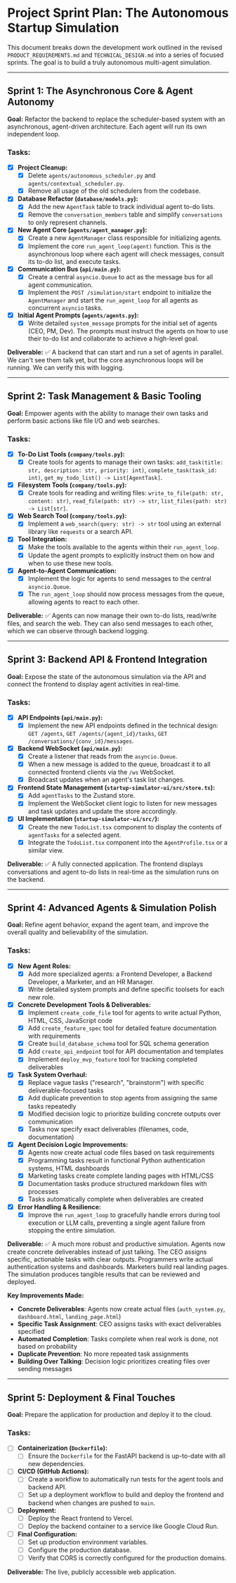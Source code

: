 # Project Sprint Plan: The Autonomous Startup Simulation

This document breaks down the development work outlined in the revised `PRODUCT_REQUIREMENTS.md` and `TECHNICAL_DESIGN.md` into a series of focused sprints. The goal is to build a truly autonomous multi-agent simulation.

---

## Sprint 1: The Asynchronous Core & Agent Autonomy

**Goal:** Refactor the backend to replace the scheduler-based system with an asynchronous, agent-driven architecture. Each agent will run its own independent loop.

### Tasks:
- [x] **Project Cleanup:**
    - [x] Delete `agents/autonomous_scheduler.py` and `agents/contextual_scheduler.py`.
    - [x] Remove all usage of the old schedulers from the codebase.
- [x] **Database Refactor (`database/models.py`):**
    - [x] Add the new `AgentTask` table to track individual agent to-do lists.
    - [x] Remove the `conversation_members` table and simplify `conversations` to only represent channels.
- [x] **New Agent Core (`agents/agent_manager.py`):**
    - [x] Create a new `AgentManager` class responsible for initializing agents.
    - [x] Implement the core `run_agent_loop(agent)` function. This is the asynchronous loop where each agent will check messages, consult its to-do list, and execute tasks.
- [x] **Communication Bus (`api/main.py`):**
    - [x] Create a central `asyncio.Queue` to act as the message bus for all agent communication.
    - [x] Implement the `POST /simulation/start` endpoint to initialize the `AgentManager` and start the `run_agent_loop` for all agents as concurrent `asyncio` tasks.
- [x] **Initial Agent Prompts (`agents/agents.py`):**
    - [x] Write detailed `system_message` prompts for the initial set of agents (CEO, PM, Dev). The prompts must instruct the agents on how to use their to-do list and collaborate to achieve a high-level goal.

**Deliverable:** ✅ A backend that can start and run a set of agents in parallel. We can't see them talk yet, but the core asynchronous loops will be running. We can verify this with logging.

---

## Sprint 2: Task Management & Basic Tooling

**Goal:** Empower agents with the ability to manage their own tasks and perform basic actions like file I/O and web searches.

### Tasks:
- [x] **To-Do List Tools (`company/tools.py`):**
    - [x] Create tools for agents to manage their own tasks: `add_task(title: str, description: str, priority: int)`, `complete_task(task_id: int)`, `get_my_todo_list() -> List[AgentTask]`.
- [x] **Filesystem Tools (`company/tools.py`):**
    - [x] Create tools for reading and writing files: `write_to_file(path: str, content: str)`, `read_file(path: str) -> str`, `list_files(path: str) -> List[str]`.
- [x] **Web Search Tool (`company/tools.py`):**
    - [x] Implement a `web_search(query: str) -> str` tool using an external library like `requests` or a search API.
- [x] **Tool Integration:**
    - [x] Make the tools available to the agents within their `run_agent_loop`.
    - [x] Update the agent prompts to explicitly instruct them on how and when to use these new tools.
- [x] **Agent-to-Agent Communication:**
    - [x] Implement the logic for agents to send messages to the central `asyncio.Queue`.
    - [x] The `run_agent_loop` should now process messages from the queue, allowing agents to react to each other.

**Deliverable:** ✅ Agents can now manage their own to-do lists, read/write files, and search the web. They can also send messages to each other, which we can observe through backend logging.

---

## Sprint 3: Backend API & Frontend Integration

**Goal:** Expose the state of the autonomous simulation via the API and connect the frontend to display agent activities in real-time.

### Tasks:
- [x] **API Endpoints (`api/main.py`):**
    - [x] Implement the new API endpoints defined in the technical design: `GET /agents`, `GET /agents/{agent_id}/tasks`, `GET /conversations/{conv_id}/messages`.
- [x] **Backend WebSocket (`api/main.py`):**
    - [x] Create a listener that reads from the `asyncio.Queue`.
    - [x] When a new message is added to the queue, broadcast it to all connected frontend clients via the `/ws` WebSocket.
    - [x] Broadcast updates when an agent's task list changes.
- [x] **Frontend State Management (`startup-simulator-ui/src/store.ts`):**
    - [x] Add `agentTasks` to the Zustand store.
    - [x] Implement the WebSocket client logic to listen for new messages and task updates and update the store accordingly.
- [x] **UI Implementation (`startup-simulator-ui/src/`):**
    - [x] Create the new `TodoList.tsx` component to display the contents of `agentTasks` for a selected agent.
    - [x] Integrate the `TodoList.tsx` component into the `AgentProfile.tsx` or a similar view.

**Deliverable:** ✅ A fully connected application. The frontend displays conversations and agent to-do lists in real-time as the simulation runs on the backend.

---

## Sprint 4: Advanced Agents & Simulation Polish

**Goal:** Refine agent behavior, expand the agent team, and improve the overall quality and believability of the simulation.

### Tasks:
- [x] **New Agent Roles:**
    - [x] Add more specialized agents: a Frontend Developer, a Backend Developer, a Marketer, and an HR Manager.
    - [x] Write detailed system prompts and define specific toolsets for each new role.
- [x] **Concrete Development Tools & Deliverables:**
    - [x] Implement `create_code_file` tool for agents to write actual Python, HTML, CSS, JavaScript code
    - [x] Add `create_feature_spec` tool for detailed feature documentation with requirements
    - [x] Create `build_database_schema` tool for SQL schema generation
    - [x] Add `create_api_endpoint` tool for API documentation and templates
    - [x] Implement `deploy_mvp_feature` tool for tracking completed deliverables
- [x] **Task System Overhaul:**
    - [x] Replace vague tasks ("research", "brainstorm") with specific deliverable-focused tasks
    - [x] Add duplicate prevention to stop agents from assigning the same tasks repeatedly
    - [x] Modified decision logic to prioritize building concrete outputs over communication
    - [x] Tasks now specify exact deliverables (filenames, code, documentation)
- [x] **Agent Decision Logic Improvements:**
    - [x] Agents now create actual code files based on task requirements
    - [x] Programming tasks result in functional Python authentication systems, HTML dashboards
    - [x] Marketing tasks create complete landing pages with HTML/CSS
    - [x] Documentation tasks produce structured markdown files with processes
    - [x] Tasks automatically complete when deliverables are created
- [x] **Error Handling & Resilience:**
    - [x] Improve the `run_agent_loop` to gracefully handle errors during tool execution or LLM calls, preventing a single agent failure from stopping the entire simulation.

**Deliverable:** ✅ A much more robust and productive simulation. Agents now create concrete deliverables instead of just talking. The CEO assigns specific, actionable tasks with clear outputs. Programmers write actual authentication systems and dashboards. Marketers build real landing pages. The simulation produces tangible results that can be reviewed and deployed.

**Key Improvements Made:**
- **Concrete Deliverables**: Agents now create actual files (`auth_system.py`, `dashboard.html`, `landing_page.html`)
- **Specific Task Assignment**: CEO assigns tasks with exact deliverables specified
- **Automated Completion**: Tasks complete when real work is done, not based on probability
- **Duplicate Prevention**: No more repeated task assignments
- **Building Over Talking**: Decision logic prioritizes creating files over sending messages

---

## Sprint 5: Deployment & Final Touches

**Goal:** Prepare the application for production and deploy it to the cloud.

### Tasks:
- [ ] **Containerization (`Dockerfile`):**
    - [ ] Ensure the `Dockerfile` for the FastAPI backend is up-to-date with all new dependencies.
- [ ] **CI/CD (GitHub Actions):**
    - [ ] Create a workflow to automatically run tests for the agent tools and backend API.
    - [ ] Set up a deployment workflow to build and deploy the frontend and backend when changes are pushed to `main`.
- [ ] **Deployment:**
    - [ ] Deploy the React frontend to Vercel.
    - [ ] Deploy the backend container to a service like Google Cloud Run.
- [ ] **Final Configuration:**
    - [ ] Set up production environment variables.
    - [ ] Configure the production database.
    - [ ] Verify that CORS is correctly configured for the production domains.

**Deliverable:** The live, publicly accessible web application. 